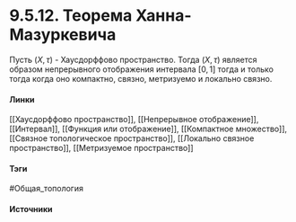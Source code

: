 # 9.5.12. Теорема Ханна-Мазуркевича
Пусть $(X,\tau)$ - Хаусдорффово пространство. Тогда $(X,\tau)$ является образом непрерывного отображения интервала $[0,1]$ тогда и только тогда когда оно компактно, связно, метризуемо и локально связно.
#### Линки
 [[Хаусдорффово пространство]],
 [[Непрерывное отображение]],
 [[Интервал]],
 [[Функция или отображение]],
 [[Компактное множество]],
 [[Связное топологическое пространство]],
 [[Локально связное пространство]],
 [[Метризуемое пространство]]
#### Тэги
 #Общая_топология 
#### Источники
